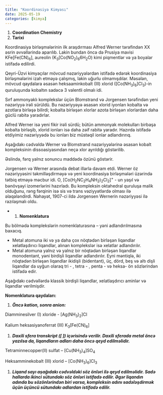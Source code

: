 ```yaml
---
title: "Koordinasiya Kimyası"
date: 2025-05-19
categories: [kimya]
---
```


1.  **Coordination Chemistry**
  2. **Tarixi**

Koordinasiya birləşmələrinin ilk araşdırması Alfred Werner tərəfindən XX əsrin əvvəllərində aparılıb. Lakin bundan öncə də Prusiya mavisi KFe\[Fe(CN)<sub>6</sub>\], aureolin (K<sub>3</sub>\[Co(NO<sub>2</sub>)­<sub>6</sub>6H<sub>2</sub>O) kimi piqmentlər və ya boyalar istifadə edilirdi.

Qeyri-Üzvi kimyaçılar mövcud nəzəriyyələrdən istifadə edərək koordinasiya birləşmələrini izah etməyə çalışmış, lakin uğurlu olmamışdılar. Məsələn, mövcud qaydalara əsasən heksaaminkobalt (III) xlorid (\[Co(NH<sub>3</sub>)<sub>6</sub>\]Cl<sub>3</sub>)-in quruluşunda kobaltın sadəcə 3 valentli olmalı idi.

Sırf ammonyaklı komplekslər üçün Blomstrand və Jorgensen tərəfindən yeni nəzəriyyə irəli sürüldü. Bu nəzəriyyəyə əsasən xlorid iyonları kobalta və azotlara birləşə bilirdi; kobalta birləşən xlorlar azota birləşən xlorlardan daha güclü rabitə yaradırlar.

Alfred Werner isə yeni fikir irəli sürdü; bütün ammonyak molekulları birbaşa kobalta birləşib, xlorid ionları isə daha zəif rabitə yaradır. Hazırda istifadə etdiyimiz nəzəriyyədə bu ionları biz müstəqil ionlar adlandırırıq.

Aşağıdakı cədvəldə Werner və Blomstrand nəzəriyyələrinə əsasən kobalt kompleksinin dissoasiyasından neçə xlor ayrıldığı göstərilib.

Əslində, fərq yalnız sonuncu maddədə özünü göstərir.

Jorgensen və Werner arasında debat illərlə davam etdi. Werner öz nəzəriyyəsini təkmilləşdirməyə və yeni koordinasiya birləşmələri üzərində tətbiq etməyə məcbur idi. O, \[Co(H<sub>2</sub>NC<sub>2</sub>H<sub>4</sub>NH<sub>2</sub>)<sub>2</sub>Cl<sub>2</sub>\]<sup>+</sup> - un yaşıl və bənövşəyi izomerlərini hazırladı. Bu kompleksin oktahedral quruluşa malik olduğunu, rəng fərqinin isə sis və trans vəziyyətlərdə olması ilə əlaqələndirdi. Nəhayət, 1907-ci ildə Jorgensen Wernerin nəzəriyyəsi ilə razılaşmalı oldu.

- 1. **Nomenklatura**

Bu bölmədə komplekslərin nomenklaturasına – yəni adlandırılmasına baxacıq.

- Metal atomuna iki və ya daha çox nöqtədən birləşən liqandlar xelatlaşdırıcı liqandlar, alınan komplekslər isə xelatlar adlandırılır.
- Metal atomuna yalnız və yalnız bir nöqtədən birləşən liqandlar monodentant, yəni birdişli liqandlar adlandırılır. Eyni məntiqlə, iki nöqtədən birləşən liqandlar ikidişli (bidentant), üç, dörd, beş və altı dişli liqandlar da uyğun olaraq tri - , tetra - , penta - və heksa- ön sözlərindən istifadə edir.

Aşağıdakı cədvəllərdə klassik birdişli liqandlar, xelatlaşdırıcı aminlər və liqandlar verilmişdir.

**Nomenklatura qaydaları:**

1. **_Öncə kation, sonra anion:_**

Diamminesilver (I) xloride - \[Ag(NH<sub>3</sub>)<sub>2</sub>\]Cl

Kalium heksasiyanoferrat (III) K<sub>3</sub>\[Fe(CN)<sub>6</sub>\]

1. **_Daxili sfera transkript (\[ \]) içərisində verilir. Daxili sferada metal öncə yazılsa da, liqandların adları daha öncə qeyd edilməlidir._**

Tetraminnecopper(II) sulfat – \[Cu(NH<sub>3</sub>)<sub>4</sub>\]SO<sub>4</sub>

Heksamminekobalt (III) xlorid – \[Co(NH­<sub>3</sub>)<sub>6</sub>\]Cl<sub>3</sub>

1. **_Liqand sayı aşağıdakı cədvəldəki söz önləri ilə qeyd edilməlidir. Sadə hallarda ikinci sütundakı söz önləri istifadə edilir. Əgər liqandın adında bu sözönlərindən biri varsa, kompleksin adını sadələşdirmək üçün üçüncü sütundakı adlardan istifadə edilir._**
